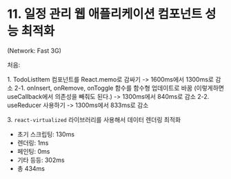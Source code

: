 # 11. 일정 관리 웹 애플리케이션 컴포넌트 성능 최적화

(Network: Fast 3G)

처음:

1\. TodoListItem 컴포넌트를 React.memo로 감싸기 -> 1600ms에서 1300ms로 감소
2-1\. onInsert, onRemove, onToggle 함수를 함수형 업데이트로 바꿈 (이렇게하면 useCallback에서 의존성을 빼줘도 된다.) -> 1300ms에서 840ms로 감소
2-2\. useReducer 사용하기 -> 1300ms에서 833ms로 감소

3\. `react-virtualized` 라이브러리를 사용해서 데이터 렌더링 최적화

- 초기 스크립팅: 130ms
- 렌더링: 1ms
- 페인팅: 0ms
- 기타 등등: 302ms
- 총 434ms
